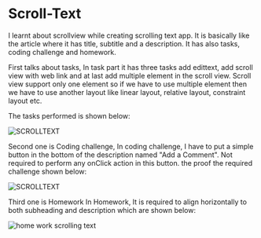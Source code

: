 # Scroll-Text
I learnt about scrollview while creating scrolling text app. It is basically like the article where it has title, subtitle and a description. It has also tasks, coding challenge and homework.

First talks about tasks, In task part it has three tasks add edittext, add scroll view with web link and at last add multiple element in the scroll view. Scroll view support only one element so if we have to use multiple element then we have to use another layout like linear layout, relative layout, constraint layout etc.

The tasks performed is shown below:

![SCROLLTEXT](https://user-images.githubusercontent.com/81868097/145591817-28db5592-e202-4b24-81da-4768dec77ce8.gif)

Second one is Coding challenge, In coding challenge, I have to put a simple button in the bottom of the description named "Add a Comment". Not required to perform any onClick action in this button. the proof the required challenge shown below:

![SCROLLTEXT](https://user-images.githubusercontent.com/81868097/145591817-28db5592-e202-4b24-81da-4768dec77ce8.gif)

Third one is Homework In Homework, It is required to align horizontally to both subheading and description which are shown below:

![home work scrolling text](https://user-images.githubusercontent.com/81868097/145592256-e8648aba-b1ec-4c86-bc74-52cb8aff1e8b.gif)
